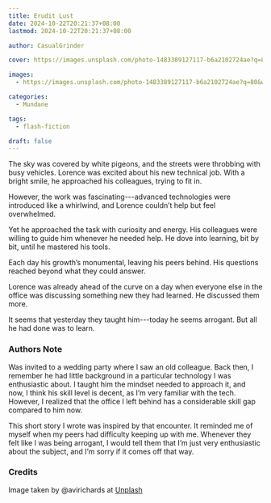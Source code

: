 ```yaml
---
title: Erudit Lust
date: 2024-10-22T20:21:37+08:00
lastmod: 2024-10-22T20:21:37+08:00

author: CasualGrinder

cover: https://images.unsplash.com/photo-1483389127117-b6a2102724ae?q=80&w=3174&auto=format&fit=crop&ixlib=rb-4.0.3&ixid=M3wxMjA3fDB8MHxwaG90by1wYWdlfHx8fGVufDB8fHx8fA%3D%3D

images:
  - https://images.unsplash.com/photo-1483389127117-b6a2102724ae?q=80&w=3174&auto=format&fit=crop&ixlib=rb-4.0.3&ixid=M3wxMjA3fDB8MHxwaG90by1wYWdlfHx8fGVufDB8fHx8fA%3D%3D

categories:
  - Mundane

tags:
  - flash-fiction

draft: false
---
```


The sky was covered by white pigeons, and the streets were throbbing with busy vehicles. Lorence was excited about his new technical job. With a bright smile, he approached his colleagues, trying to fit in.

However, the work was fascinating---advanced technologies were introduced like a whirlwind, and Lorence couldn’t help but feel overwhelmed.

Yet he approached the task with curiosity and energy. His colleagues were willing to guide him whenever he needed help. He dove into learning, bit by bit, until he mastered his tools.

Each day his growth’s monumental, leaving his peers behind. His questions reached beyond what they could answer.

Lorence was already ahead of the curve on a day when everyone else in the office was discussing something new they had learned. He discussed them more.

It seems that yesterday they taught him---today he seems arrogant. But all he had done was to learn.

### Authors Note

Was invited to a wedding party where I saw an old colleague. Back then, I remember he had little background in a particular technology I was enthusiastic about. I taught him the mindset needed to approach it, and now, I think his skill level is decent, as I’m very familiar with the tech. However, I realized that the office I left behind has a considerable skill gap compared to him now.

This short story I wrote was inspired by that encounter. It reminded me of myself when my peers had difficulty keeping up with me. Whenever they felt like I was being arrogant, I would tell them that I’m just very enthusiastic about the subject, and I’m sorry if it comes off that way.

### Credits

Image taken by @avirichards at [Unplash](https://unsplash.com/@avirichards)

